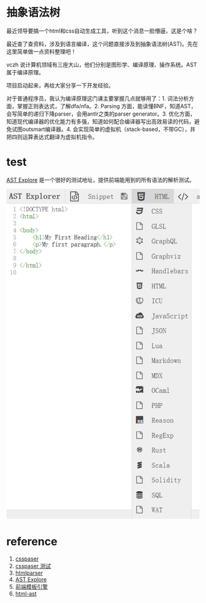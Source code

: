 # 抽象语法树
最近领导要搞一个html和css自动生成工具，听到这个消息一脸懵逼，这是个啥？

最近查了查资料，涉及到语言编译，这个问题直接涉及到抽象语法树(AST)。先在这里简单做一点资料整理吧！

vczh 说计算机领域有三座大山，他们分别是图形学、编译原理、操作系统。AST属于编译原理。

项目启动起来，再给大家分享一下开发经验。

对于普通程序员，我认为编译原理这门课主要掌握几点就够用了：1. 词法分析方面，掌握正则表达式，了解dfa/nfa。2. Parsing 方面，能读懂BNF，知道AST，会写简单的递归下降parser，会用antlr之类的parser generator。3. 优化方面，知道现代编译器的优化能力有多强，知道如何配合编译器写出高效易读的代码，避免试图outsmart编译器。4. 会实现简单的虚拟机（stack-based，不带GC），并把四则运算表达式翻译为虚拟机指令。

# test
[AST Explore](https://astexplorer.net/#/2AmVrGuGVJ)  是一个很好的测试地址，提供前端能用到的所有语法的解析测试。

![languige type](./assets/ast.png)

# reference
1. [csspaser](https://github.com/cwdoh/cssparser.js)
2. [csspaser 测试](http://cwdoh.com/cssparser.js/demo/CSS_stringify.html)
3. [htmlparser](https://github.com/tautologistics/node-htmlparser)
4. [AST Explore](https://astexplorer.net/#/2AmVrGuGVJ)
5. [前端模板引擎](https://www.zhihu.com/question/32524504/answer/55812327)
6. [html-ast](https://github.com/renminghao/html-ast)